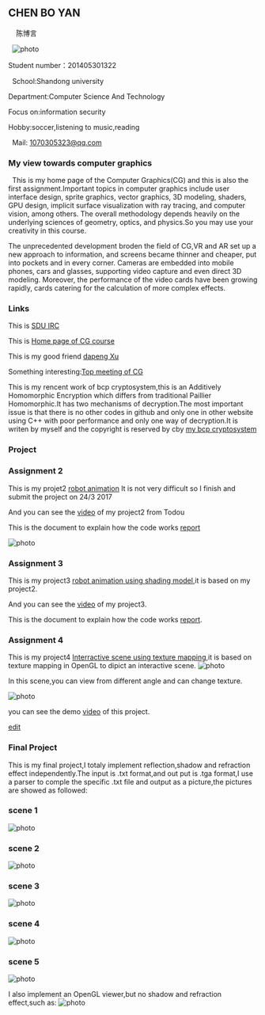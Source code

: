 ## CHEN BO YAN
   
   陈博言
  
   ![photo](photo2.jpg)
   
   
   
   
   Student number：201405301322
   
   School:Shandong university
   
   Department:Computer Science And Technology
   
   Focus on:information security
   
   Hobby:soccer,listening to music,reading
   
   Mail: 1070305323@qq.com 
   

### My view towards computer graphics
   This is my home page of the Computer Graphics(CG) and this is also the first assignment.Important topics in computer graphics include user interface design, sprite graphics, vector graphics, 3D modeling, shaders, GPU design, implicit surface visualization with ray tracing, and computer vision, among others. The overall methodology depends heavily on the underlying sciences of geometry, optics, and physics.So you may use your creativity in this course.

   The unprecedented development broden the field of CG,VR and AR set up a new approach to information, and screens became thinner and cheaper, put into pockets and in every corner. Cameras are embedded into mobile phones, cars and glasses, supporting video capture and even direct 3D modeling. Moreover, the performance of the video cards have been growing rapidly, cards catering for the calculation of more complex effects.

### Links
This is [SDU IRC](http://irc.cs.sdu.edu.cn) 

This is [Home page of CG course]( http://www.cs.sdu.edu.cn/~baoquan/course/S17_CG.html)

This is my good friend [dapeng Xu](https://dapeng-xu.github.io/)

Something interesting:[Top meeting of CG](http://www.siggraph.org/)

This is my rencent work of bcp cryptosystem,this is  an Additively Homomorphic Encryption which differs from traditional Paillier Homomorphic.It has two mechanisms of decryption.The most important issue is that there is no other codes in github and only one in other website using C++ with poor performance and only one way of decryption.It is writen by myself and the copyright is reserved by cby         [my bcp cryptosystem]( https://github.com/cby1996/bcp-homomophic-encryption)
### Project
### Assignment 2 
This is my projet2 [robot animation](https://github.com/cby1996/robot-animation) It is not very difficult so I finish and submit the project on 24/3 2017

And you can see the [video](http://video.tudou.com/v/XMjY3OTA1MTYyMA==) of my project2 from Todou

This is the document to explain how the code works [report](https://github.com/cby1996/robot-animation/tree/master)

![photo](2.gif)
### Assignment 3
This is my project3 [robot animation using shading model](https://github.com/cby1996/CG_project3),it is based on my project2.

And you can see the [video](http://video.tudou.com/v/XMjcxODMyODc4OA==.html?from=s1.8-1-1.2&spm=a2h0k.8191414.0.0) of my project3.

This is the document to explain how the code works [report](https://github.com/cby1996/CG_project3/blob/master/README.md).
### Assignment 4
This is my project4 [Interractive scene using texture mapping](https://github.com/cby1996/Texture_mapping),it is based on texture mapping in OpenGL to dipict an interactive scene.
 ![photo](图片1.gif)
 
 In this scene,you can view from different angle and can change texture.
 
 ![photo](cr7.gif)
 
 you can see the demo [video](http://video.tudou.com/v/XMjc3ODYxNTg5Mg==.html?spm=a2h28.8313469.con1.dimg1) of this project.
 
 
 [edit](https://github.com/cby1996/cby1996cg.github.io/edit/master/index.md) 
### Final Project
 This is my final project,I totaly implement reflection,shadow and refraction effect independently.The input is .txt  format,and out put is .tga format,I use a parser to comple the specific .txt file and output as a picture,the pictures are showed as followed:
### scene 1
![photo](1.png)
### scene 2
![photo](2.png)
### scene 3
![photo](3.png)
### scene 4
![photo](3——4.png)
### scene 5
![photo](5.png)

I also implement an OpenGL viewer,but no shadow and refraction effect,such as:
![photo](opengl场景.png)
